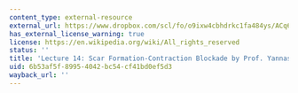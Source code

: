 ```yaml
---
content_type: external-resource
external_url: https://www.dropbox.com/scl/fo/o9ixw4cbhdrkc1fa484ys/ACq6DuYu5hFv7ao45rY8K1U/Lecture%20Recordings?dl=0&preview=24-10-24+2.787%2C+HST.535+Scar+Formation-Contraction+Blockade+%28Yannas%29+Zoom.mp4&rlkey=u2rimyl1s7xeom33sli4jmryz&subfolder_nav_tracking=1
has_external_license_warning: true
license: https://en.wikipedia.org/wiki/All_rights_reserved
status: ''
title: 'Lecture 14: Scar Formation-Contraction Blockade by Prof. Yannas'
uid: 6b53af5f-8995-4042-bc54-cf41bd0ef5d3
wayback_url: ''
---
```

